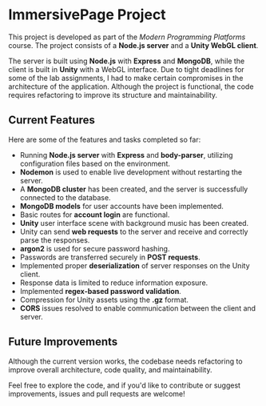 # ImmersivePage Project

This project is developed as part of the _Modern Programming Platforms_ course. The project consists of a **Node.js server** and a **Unity WebGL client**.

The server is built using **Node.js** with **Express** and **MongoDB**, while the client is built in **Unity** with a WebGL interface. Due to tight deadlines for some of the lab assignments, I had to make certain compromises in the architecture of the application. Although the project is functional, the code requires refactoring to improve its structure and maintainability.

## Current Features

Here are some of the features and tasks completed so far:

- Running **Node.js server** with **Express** and **body-parser**, utilizing configuration files based on the environment.
- **Nodemon** is used to enable live development without restarting the server.
- A **MongoDB cluster** has been created, and the server is successfully connected to the database.
- **MongoDB models** for user accounts have been implemented.
- Basic routes for **account login** are functional.
- **Unity** user interface scene with background music has been created.
- Unity can send **web requests** to the server and receive and correctly parse the responses.
- **argon2** is used for secure password hashing.
- Passwords are transferred securely in **POST requests**.
- Implemented proper **deserialization** of server responses on the Unity client.
- Response data is limited to reduce information exposure.
- Implemented **regex-based password validation**.
- Compression for Unity assets using the **.gz** format.
- **CORS** issues resolved to enable communication between the client and server.

## Future Improvements

Although the current version works, the codebase needs refactoring to improve overall architecture, code quality, and maintainability.

Feel free to explore the code, and if you'd like to contribute or suggest improvements, issues and pull requests are welcome!
